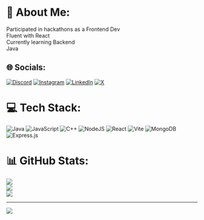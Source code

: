 # 💫 About Me:
Participated in hackathons as a Frontend Dev<br>Fluent with React<br>Currently learning Backend<br>Java<br>


## 🌐 Socials:
[![Discord](https://img.shields.io/badge/Discord-%237289DA.svg?logo=discord&logoColor=white)](https://discord.gg/_.jarvis.) [![Instagram](https://img.shields.io/badge/Instagram-%23E4405F.svg?logo=Instagram&logoColor=white)](https://instagram.com/_sharma._2) [![LinkedIn](https://img.shields.io/badge/LinkedIn-%230077B5.svg?logo=linkedin&logoColor=white)](https://www.linkedin.com/in/rishi-sharma-a19696289/) [![X](https://img.shields.io/badge/X-black.svg?logo=X&logoColor=white)](https://x.com/sharmarishi007) 

# 💻 Tech Stack:
![Java](https://img.shields.io/badge/java-%23ED8B00.svg?style=for-the-badge&logo=openjdk&logoColor=white) ![JavaScript](https://img.shields.io/badge/javascript-%23323330.svg?style=for-the-badge&logo=javascript&logoColor=%23F7DF1E) ![C++](https://img.shields.io/badge/c++-%2300599C.svg?style=for-the-badge&logo=c%2B%2B&logoColor=white) ![NodeJS](https://img.shields.io/badge/node.js-6DA55F?style=for-the-badge&logo=node.js&logoColor=white) ![React](https://img.shields.io/badge/react-%2320232a.svg?style=for-the-badge&logo=react&logoColor=%2361DAFB) ![Vite](https://img.shields.io/badge/vite-%23646CFF.svg?style=for-the-badge&logo=vite&logoColor=white) ![MongoDB](https://img.shields.io/badge/MongoDB-%234ea94b.svg?style=for-the-badge&logo=mongodb&logoColor=white) ![Express.js](https://img.shields.io/badge/express.js-%23404d59.svg?style=for-the-badge&logo=express&logoColor=%2361DAFB)
# 📊 GitHub Stats:
![](https://github-readme-stats.vercel.app/api?username=Rishi-Sharma1&theme=dark&hide_border=false&include_all_commits=false&count_private=false)<br/>
![](https://github-readme-streak-stats.herokuapp.com/?user=Rishi-Sharma1&theme=dark&hide_border=false)<br/>
![](https://github-readme-stats.vercel.app/api/top-langs/?username=Rishi-Sharma1&theme=dark&hide_border=false&include_all_commits=false&count_private=false&layout=compact)

---
[![](https://visitcount.itsvg.in/api?id=Rishi-Sharma1&icon=0&color=0)](https://visitcount.itsvg.in)

<!-- Proudly created with GPRM ( https://gprm.itsvg.in ) -->
